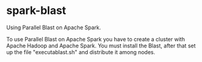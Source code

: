 # spark-blast
Using Parallel Blast on Apache Spark.

To use Parallel Blast on Apache Spark you have to create a cluster with Apache Hadoop and Apache Spark.
You must install the Blast, after that set up the file "executablast.sh" and distribute it among nodes.


